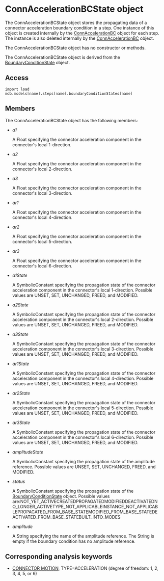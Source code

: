 # ConnAccelerationBCState object

The ConnAccelerationBCState object stores the propagating data of a connector acceleration boundary condition in a step. One instance of this object is created internally by the [ConnAccelerationBC](https://help.3ds.com/2022/english/DSSIMULIA_Established/SIMACAEKERRefMap/simaker-c-connaccelerationbcpyc.htm?ContextScope=all) object for each step. The instance is also deleted internally by the [ConnAccelerationBC](https://help.3ds.com/2022/english/DSSIMULIA_Established/SIMACAEKERRefMap/simaker-c-connaccelerationbcpyc.htm?ContextScope=all) object.

The ConnAccelerationBCState object has no constructor or methods.

The ConnAccelerationBCState object is derived from the [BoundaryConditionState](https://help.3ds.com/2022/english/DSSIMULIA_Established/SIMACAEKERRefMap/simaker-c-boundaryconditionstatepyc.htm?ContextScope=all) object.

## Access

```
import load
mdb.models[name].steps[name].boundaryConditionStates[name]
```

## Members

The ConnAccelerationBCState object has the following members:

- *a1*

  A Float specifying the connector acceleration component in the connector's local 1-direction.

- *a2*

  A Float specifying the connector acceleration component in the connector's local 2-direction.

- *a3*

  A Float specifying the connector acceleration component in the connector's local 3-direction.

- *ar1*

  A Float specifying the connector acceleration component in the connector's local 4-direction.

- *ar2*

  A Float specifying the connector acceleration component in the connector's local 5-direction.

- *ar3*

  A Float specifying the connector acceleration component in the connector's local 6-direction.

- *a1State*

  A SymbolicConstant specifying the propagation state of the connector acceleration component in the connector's local 1-direction. Possible values are UNSET, SET, UNCHANGED, FREED, and MODIFIED.

- *a2State*

  A SymbolicConstant specifying the propagation state of the connector acceleration component in the connector's local 2-direction. Possible values are UNSET, SET, UNCHANGED, FREED, and MODIFIED.

- *a3State*

  A SymbolicConstant specifying the propagation state of the connector acceleration component in the connector's local 3-direction. Possible values are UNSET, SET, UNCHANGED, FREED, and MODIFIED.

- *ar1State*

  A SymbolicConstant specifying the propagation state of the connector acceleration component in the connector's local 4-direction. Possible values are UNSET, SET, UNCHANGED, FREED, and MODIFIED.

- *ar2State*

  A SymbolicConstant specifying the propagation state of the connector acceleration component in the connector's local 5-direction. Possible values are UNSET, SET, UNCHANGED, FREED, and MODIFIED.

- *ar3State*

  A SymbolicConstant specifying the propagation state of the connector acceleration component in the connector's local 6-direction. Possible values are UNSET, SET, UNCHANGED, FREED, and MODIFIED.

- *amplitudeState*

  A SymbolicConstant specifying the propagation state of the amplitude reference. Possible values are UNSET, SET, UNCHANGED, FREED, and MODIFIED.

- *status*

  A SymbolicConstant specifying the propagation state of the [BoundaryConditionState](https://help.3ds.com/2022/english/DSSIMULIA_Established/SIMACAEKERRefMap/simaker-c-boundaryconditionstatepyc.htm?ContextScope=all) object. Possible values are:NOT_YET_ACTIVECREATEDPROPAGATEDMODIFIEDDEACTIVATEDNO_LONGER_ACTIVETYPE_NOT_APPLICABLEINSTANCE_NOT_APPLICABLEPROPAGATED_FROM_BASE_STATEMODIFIED_FROM_BASE_STATEDEACTIVATED_FROM_BASE_STATEBUILT_INTO_MODES

- *amplitude*

  A String specifying the name of the amplitude reference. The String is empty if the boundary condition has no amplitude reference.



## Corresponding analysis keywords

- [CONNECTOR MOTION](https://help.3ds.com/2022/english/DSSIMULIA_Established/SIMACAEKEYRefMap/simakey-r-connectormotion.htm?ContextScope=all#simakey-r-connectormotion), TYPE=ACCELERATION (degree of freedom: 1, 2, 3, 4, 5, or 6)